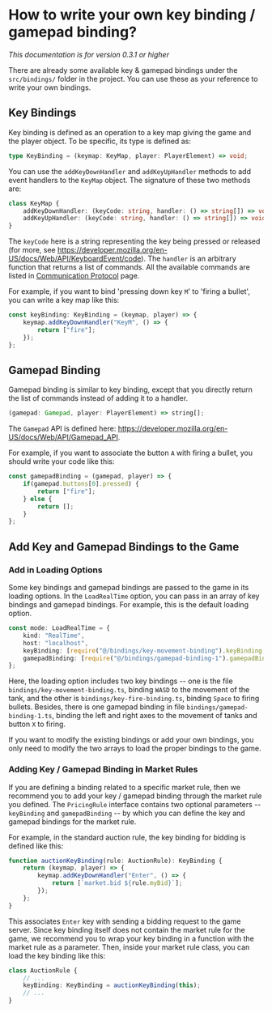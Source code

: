 # How to write your own key binding / gamepad binding?

*This documentation is for version 0.3.1 or higher*

There are already some available key & gamepad bindings under the `src/bindings/` folder in the project. You can use these as your reference to write your own bindings.

## Key Bindings

Key binding is defined as an operation to a key map giving the game and the player object. To be specific, its type is defined as:

```typescript
type KeyBinding = (keymap: KeyMap, player: PlayerElement) => void;
```

You can use the `addKeyDownHandler` and `addKeyUpHandler` methods to add event handlers to the `KeyMap` object. The signature of these two methods are:

```typescript
class KeyMap {
    addKeyDownHandler: (keyCode: string, handler: () => string[]) => void;
    addKeyUpHandler: (keyCode: string, handler: () => string[]) => void;
}
```

The `keyCode` here is a string representing the key being pressed or released (for more, see <https://developer.mozilla.org/en-US/docs/Web/API/KeyboardEvent/code>). The `handler` is an arbitrary function that returns a list of commands. All the available commands are listed in [Communication Protocol](TODO) page.

For example, if you want to bind 'pressing down key `M`' to 'firing a bullet', you can write a key map like this:

```typescript
const keyBinding: KeyBinding = (keymap, player) => {
    keymap.addKeyDownHandler("KeyM", () => {
        return ["fire"];
    });
};
```

## Gamepad Binding

Gamepad binding is similar to key binding, except that you directly return the list of commands instead of adding it to a handler.

```typescript
(gamepad: Gamepad, player: PlayerElement) => string[];
```

The `Gamepad` API is defined here: <https://developer.mozilla.org/en-US/docs/Web/API/Gamepad_API>.

For example, if you want to associate the button `A` with firing a bullet, you should write your code like this:

```typescript
const gamepadBinding = (gamepad, player) => {
    if(gamepad.buttons[0].pressed) {
        return ["fire"];
    } else {
        return [];
    }
};
```

## Add Key and Gamepad Bindings to the Game

### Add in Loading Options

Some key bindings and gamepad bindings are passed to the game in its loading options. In the `LoadRealTime` option, you can pass in an array of key bindings and gamepad bindings. For example, this is the default loading option.

```typescript
const mode: LoadRealTime = {
    kind: "RealTime",
    host: "localhost",
    keyBinding: [require("@/bindings/key-movement-binding").keyBinding, require("@/bindings/key-fire-binding").keyBinding],
    gamepadBinding: [require("@/bindings/gamepad-binding-1").gamepadBinding],
};
```

Here, the loading option includes two key bindings -- one is the file `bindings/key-movement-binding.ts`, binding `WASD` to the movement of the tank, and the other is `bindings/key-fire-binding.ts`, binding `Space` to firing bullets. Besides, there is one gamepad binding in file `bindings/gamepad-binding-1.ts`, binding the left and right axes to the movement of tanks and button `X` to firing.

If you want to modify the existing bindings or add your own bindings, you only need to modify the two arrays to load the proper bindings to the game.

### Adding Key / Gamepad Binding in Market Rules

If you are defining a binding related to a specific market rule, then we recommend you to add your key / gamepad binding through the market rule you defined. The `PricingRule` interface contains two optional parameters -- `keyBinding` and `gamepadBinding` -- by which you can define the key and gamepad bindings for the market rule.

For example, in the standard auction rule, the key binding for bidding is defined like this:

```typescript
function auctionKeyBinding(rule: AuctionRule): KeyBinding {
    return (keymap, player) => {
        keymap.addKeyDownHandler("Enter", () => {
            return [`market.bid ${rule.myBid}`];
        });
    };
}
```

This associates `Enter` key with sending a bidding request to the game server. Since key binding itself does not contain the market rule for the game, we recommend you to wrap your key binding in a function with the market rule as a parameter. Then, inside your market rule class, you can load the key binding like this:

```typescript
class AuctionRule {
    // ...
    keyBinding: KeyBinding = auctionKeyBinding(this);
    // ...
}
```
